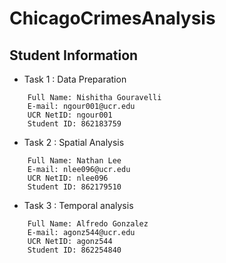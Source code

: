 # ChicagoCrimesAnalysis

## Student Information
* Task 1 : Data Preparation
```text
    Full Name: Nishitha Gouravelli
    E-mail: ngour001@ucr.edu
    UCR NetID: ngour001
    Student ID: 862183759
```

* Task 2 : Spatial Analysis
```text
    Full Name: Nathan Lee
    E-mail: nlee096@ucr.edu
    UCR NetID: nlee096
    Student ID: 862179510
```

* Task 3 : Temporal analysis
```text
    Full Name: Alfredo Gonzalez
    E-mail: agonz544@ucr.edu
    UCR NetID: agonz544
    Student ID: 862254840
```

